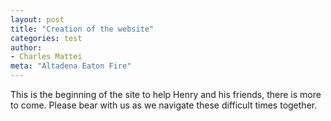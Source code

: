 ```yaml
---
layout: post
title: "Creation of the website"
categories: test
author:
- Charles Mattei
meta: "Altadena Eaton Fire"
---
```


This is the beginning of the site to help Henry and his friends, there is more to come. Please bear with us as we navigate these difficult times together.
